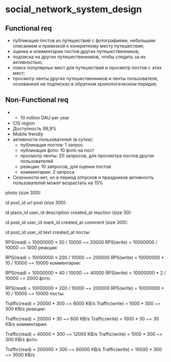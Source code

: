 # social_network_system_design

## Functional req
- публикация постов из путешествий с фотографиями, небольшим описанием и привязкой к конкретному месту путешествия;
- оценка и комментарии постов других путешественников;
- подписка на других путешественников, чтобы следить за их активностью;
- поиск популярных мест для путешествий и просмотр постов с этих мест;
- просмотр ленты других путешественников и ленты пользователя, основанной на подписках в обратном хронологическом порядке;

## Non-Functional req
- + 10 million DAU per year
- CIS region
- Доступность 99,9%
- Mobile frendly
- активности пользователей (в сутки):
  - публикация постов: 1 запрос
  - публикация фото: 10 фото на пост
  - просмотр ленты: 20 запросов, для просмотра постов других пользователей
  - реакции: 10 запросов, для оценки постов
  - комментарии: 2 запроса
- Сезонности нет, но в период отпусков и праздников активность пользователей может возрастать на 15%

photo (size 300):

id
post_id
url
post (size 300):

id
place_id
user_id
description
created_at
reaction (size 30):

id
post_id
user_id
mark_id
created_at
comment (size 300):

id
post_id
user_id
text
created_at
посты:

RPS(read) = 10000000 * 20 / 10000 ~= 20000
RPS(write) = 10000000 / 10000 ~= 1000
реакции:

RPS(read) = 10000000 * 200 / 10000 ~= 200000
RPS(write) = 10000000 * 10 / 10000 ~= 10000
комментарии:

RPS(read) = 10000000 * 40 / 10000 ~= 40000
RPS(write) = 10000000 * 2 / 10000 ~= 2000
фото:

RPS(read) = 10000000 * 200 / 10000 ~= 200000
RPS(write) = 10000000 * 10 / 10000 ~= 10000
посты:

Traffic(read) = 20000 * 300 ~= 6000 KB/s
Traffic(write) = 1000 * 300 ~= 300 KB/s
реакции:

Traffic(read) = 20000 * 30 ~= 600 KB/s
Traffic(write) = 1000 * 30 ~= 30 KB/s
комментарии:

Traffic(read) = 40000 * 300 ~= 12000 KB/s
Traffic(write) = 1000 * 300 ~= 300 KB/s
фото:

Traffic(read) = 200000 * 300 ~= 60000 KB/s
Traffic(write) = 10000 * 300 ~= 3000 KB/s
